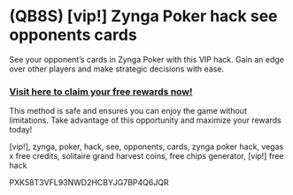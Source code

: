 # (QB8S) [vip!] Zynga Poker hack see opponents cards

See your opponent’s cards in Zynga Poker with this VIP hack. Gain an edge over other players and make strategic decisions with ease.  

### [Visit here to claim your free rewards now!](https://gamehunters.win/zynga-poker)  

This method is safe and ensures you can enjoy the game without limitations. Take advantage of this opportunity and maximize your rewards today!  

[vip!], zynga, poker, hack, see, opponents, cards, zynga poker hack, vegas x free credits, solitaire grand harvest coins, free chips generator, [vip!] free hack  

PXK58T3VFL93NWD2HCBYJG7BP4Q6JQR  

